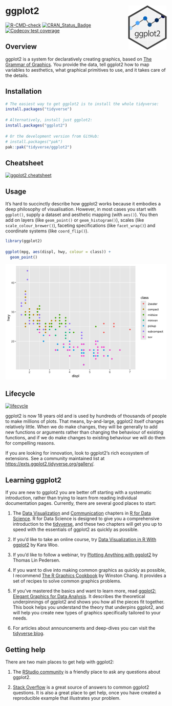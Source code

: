 
<!-- README.md is generated from README.Rmd. Please edit that file -->

# ggplot2 <a href="https://ggplot2.tidyverse.org"><img src="man/figures/logo.png" align="right" height="138" alt="ggplot2 website" /></a>

<!-- badges: start -->

[![R-CMD-check](https://github.com/tidyverse/ggplot2/actions/workflows/R-CMD-check.yaml/badge.svg)](https://github.com/tidyverse/ggplot2/actions/workflows/R-CMD-check.yaml)
[![CRAN_Status_Badge](https://www.r-pkg.org/badges/version/ggplot2)](https://cran.r-project.org/package=ggplot2)
[![Codecov test
coverage](https://codecov.io/gh/tidyverse/ggplot2/graph/badge.svg)](https://app.codecov.io/gh/tidyverse/ggplot2)
<!-- badges: end -->

## Overview

ggplot2 is a system for declaratively creating graphics, based on [The
Grammar of
Graphics](https://link.springer.com/book/10.1007/0-387-28695-0). You
provide the data, tell ggplot2 how to map variables to aesthetics, what
graphical primitives to use, and it takes care of the details.

## Installation

``` r
# The easiest way to get ggplot2 is to install the whole tidyverse:
install.packages("tidyverse")

# Alternatively, install just ggplot2:
install.packages("ggplot2")

# Or the development version from GitHub:
# install.packages("pak")
pak::pak("tidyverse/ggplot2")
```

## Cheatsheet

<a href="https://github.com/rstudio/cheatsheets/blob/master/data-visualization.pdf"><img src="https://raw.githubusercontent.com/rstudio/cheatsheets/master/pngs/thumbnails/data-visualization-cheatsheet-thumbs.png" width="630" height="252" alt="ggplot2 cheatsheet" /></a>

## Usage

It’s hard to succinctly describe how ggplot2 works because it embodies a
deep philosophy of visualisation. However, in most cases you start with
`ggplot()`, supply a dataset and aesthetic mapping (with `aes()`). You
then add on layers (like `geom_point()` or `geom_histogram()`), scales
(like `scale_colour_brewer()`), faceting specifications (like
`facet_wrap()`) and coordinate systems (like `coord_flip()`).

``` r
library(ggplot2)

ggplot(mpg, aes(displ, hwy, colour = class)) +
  geom_point()
```

<img src="man/figures/README-example-1.png" alt="Scatterplot of engine displacement versus highway miles per gallon, for 234 cars coloured by 7 'types' of car. The displacement and miles per gallon are inversely correlated."  />

## Lifecycle

[![lifecycle](https://img.shields.io/badge/lifecycle-stable-brightgreen.svg)](https://lifecycle.r-lib.org/articles/stages.html)

ggplot2 is now 18 years old and is used by hundreds of thousands of
people to make millions of plots. That means, by-and-large, ggplot2
itself changes relatively little. When we do make changes, they will be
generally to add new functions or arguments rather than changing the
behaviour of existing functions, and if we do make changes to existing
behaviour we will do them for compelling reasons.

If you are looking for innovation, look to ggplot2’s rich ecosystem of
extensions. See a community maintained list at
<https://exts.ggplot2.tidyverse.org/gallery/>.

## Learning ggplot2

If you are new to ggplot2 you are better off starting with a systematic
introduction, rather than trying to learn from reading individual
documentation pages. Currently, there are several good places to start:

1.  The [Data Visualization](https://r4ds.hadley.nz/data-visualize) and
    [Communication](https://r4ds.hadley.nz/communication) chapters in [R
    for Data Science](https://r4ds.hadley.nz). R for Data Science is
    designed to give you a comprehensive introduction to the
    [tidyverse](https://www.tidyverse.org), and these two chapters will
    get you up to speed with the essentials of ggplot2 as quickly as
    possible.

2.  If you’d like to take an online course, try [Data Visualization in R
    With
    ggplot2](https://learning.oreilly.com/videos/data-visualization-in/9781491963661/)
    by Kara Woo.

3.  If you’d like to follow a webinar, try [Plotting Anything with
    ggplot2](https://youtu.be/h29g21z0a68) by Thomas Lin Pedersen.

4.  If you want to dive into making common graphics as quickly as
    possible, I recommend [The R Graphics
    Cookbook](https://r-graphics.org) by Winston Chang. It provides a
    set of recipes to solve common graphics problems.

5.  If you’ve mastered the basics and want to learn more, read [ggplot2:
    Elegant Graphics for Data Analysis](https://ggplot2-book.org). It
    describes the theoretical underpinnings of ggplot2 and shows you how
    all the pieces fit together. This book helps you understand the
    theory that underpins ggplot2, and will help you create new types of
    graphics specifically tailored to your needs.

6.  For articles about announcements and deep-dives you can visit the
    [tidyverse blog](https://www.tidyverse.org/tags/ggplot2/).

## Getting help

There are two main places to get help with ggplot2:

1.  The [RStudio community](https://forum.posit.co/) is a friendly place
    to ask any questions about ggplot2.

2.  [Stack
    Overflow](https://stackoverflow.com/questions/tagged/ggplot2?sort=frequent&pageSize=50)
    is a great source of answers to common ggplot2 questions. It is also
    a great place to get help, once you have created a reproducible
    example that illustrates your problem.
